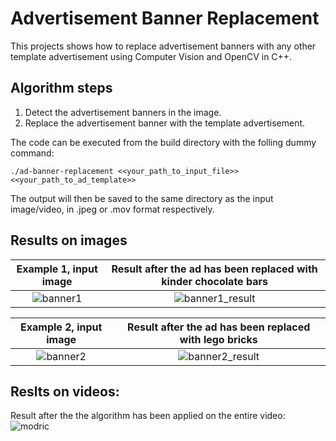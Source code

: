 # Advertisement Banner Replacement

This projects shows how to replace advertisement banners with any other template advertisement using Computer Vision and OpenCV in C++.

## Algorithm steps
1. Detect the advertisement banners in the image.
2. Replace the advertisement banner with the template advertisement.

The code can be executed from the build directory with the folling dummy command:
```
./ad-banner-replacement <<your_path_to_input_file>> <<your_path_to_ad_template>>
```

The output will then be saved to the same directory as the input image/video, in .jpeg or .mov format respectively.

## Results on images
Example 1, input image           | Result after the ad has been replaced with kinder chocolate bars
:-------------------------:|:-------------------------:
![banner1](https://user-images.githubusercontent.com/43403875/188171887-8a6325b9-31e3-40d7-b5c6-5c241ecbbaec.jpeg)  |  ![banner1_result](https://user-images.githubusercontent.com/43403875/188171905-fb11870c-810d-4ba0-8ab8-bdc461de159f.jpeg)

Example 2, input image           | Result after the ad has been replaced with lego bricks
:-------------------------:|:-------------------------:
![banner2](https://user-images.githubusercontent.com/43403875/188172130-8fc854b8-4c29-452e-83a0-de496170512e.jpeg)  |  ![banner2_result](https://user-images.githubusercontent.com/43403875/188172138-6308c74c-b70c-4345-a782-23f0f5d34cba.jpeg)

## Reslts on videos:
Result after the the algorithm has been applied on the entire video:
![modric](https://user-images.githubusercontent.com/43403875/188172240-56d098da-b6e5-4422-ade0-681dfa40879a.gif)
